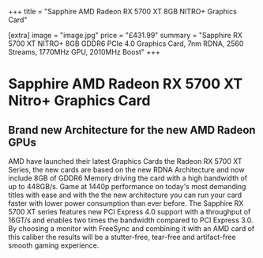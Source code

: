 +++
title = "Sapphire AMD Radeon RX 5700 XT 8GB NITRO+ Graphics Card"

[extra]
image = "image.jpg"
price = "£431.99"
summary = "Sapphire RX 5700 XT NITRO+ 8GB GDDR6 PCIe 4.0 Graphics Card, 7nm RDNA, 2560 Streams, 1770MHz GPU, 2010MHz Boost"
+++
# Sapphire AMD Radeon RX 5700 XT Nitro+ Graphics Card

## Brand new Architecture for the new AMD Radeon GPUs

AMD have launched their latest Graphics Cards the Radeon RX 5700 XT Series, the new cards are based on the new RDNA Architecture and now include 8GB of GDDR6 Memory driving the card with a high bandwidth of up to 448GB/s. Game at 1440p performance on today's most demanding titles with ease and with the the new architecture you can run your card faster with lower power consumption than ever before. The Sapphire RX 5700 XT series features new PCI Express 4.0 support with a throughput of 16GT/s and enables two times the bandwidth compared to PCI Express 3.0. By choosing a monitor with FreeSync and combining it with an AMD card of this caliber the results will be a stutter-free, tear-free and artifact-free smooth gaming experience.
